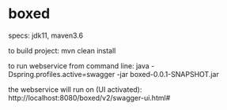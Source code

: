 # boxed

specs: jdk11, maven3.6

to build project: mvn clean install

to run webservice from command line: java -Dspring.profiles.active=swagger -jar boxed-0.0.1-SNAPSHOT.jar

the webservice will run on (UI activated): http://localhost:8080/boxed/v2/swagger-ui.html#
